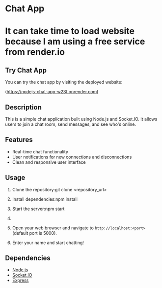 # Chat App
# It can take time to load website because I am using a free service from render.io


## Try Chat App

You can try the chat app by visiting the deployed website:

(https://nodejs-chat-app-w23f.onrender.com)

## Description

This is a simple chat application built using Node.js and Socket.IO. It allows users to join a chat room, send messages, and see who's online.

## Features

- Real-time chat functionality
- User notifications for new connections and disconnections
- Clean and responsive user interface

## Usage

1. Clone the repository:git clone <repository_url>

2. Install dependencies:npm install
3. Start the server:npm start
4. 
4. Open your web browser and navigate to `http://localhost:<port>` (default port is 5000).

5. Enter your name and start chatting!

## Dependencies

- [Node.js](https://nodejs.org/)
- [Socket.IO](https://socket.io/)
- [Express](https://expressjs.com/)




